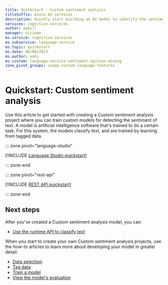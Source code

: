 ```yaml
---
title: Quickstart - Custom sentiment analysis
titleSuffix: Azure AI services
description: Quickly start building an AI model to identify the sentiment of text.
services: cognitive-services
author: aahill
manager: nitinme
ms.service: cognitive-services
ms.subservice: language-service
ms.topic: quickstart
ms.date: 06/08/2023
ms.author: aahi
ms.custom: language-service-sentiment-opinion-mining
zone_pivot_groups: usage-custom-language-features
---
```


# Quickstart: Custom sentiment analysis

Use this article to get started with creating a Custom sentiment analysis project where you can train custom models for detecting the sentiment of text. A model is artificial intelligence software that's trained to do a certain task. For this system, the models classify text, and are trained by learning from tagged data.

::: zone pivot="language-studio"

[!INCLUDE [Language Studio quickstart](../includes/custom/quickstarts/language-studio.md)]

::: zone-end

::: zone pivot="rest-api"

[!INCLUDE [REST API quickstart](../includes/custom/quickstarts/rest-api.md)]

::: zone-end

## Next steps

After you've created a Custom sentiment analysis model, you can:
* [Use the runtime API to classify text](how-to/call-api.md)

When you start to create your own Custom sentiment analysis projects, use the how-to articles to learn more about developing your model in greater detail:

* [Data selection](how-to/design-schema.md)
* [Tag data](how-to/tag-data.md)
* [Train a model](how-to/train-model.md)
* [View the model's evaluation](how-to/view-model-evaluation.md)